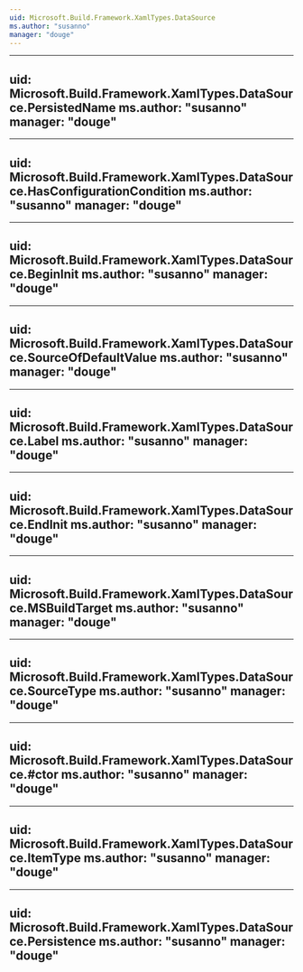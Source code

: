 ```yaml
---
uid: Microsoft.Build.Framework.XamlTypes.DataSource
ms.author: "susanno"
manager: "douge"
---
```


---
uid: Microsoft.Build.Framework.XamlTypes.DataSource.PersistedName
ms.author: "susanno"
manager: "douge"
---

---
uid: Microsoft.Build.Framework.XamlTypes.DataSource.HasConfigurationCondition
ms.author: "susanno"
manager: "douge"
---

---
uid: Microsoft.Build.Framework.XamlTypes.DataSource.BeginInit
ms.author: "susanno"
manager: "douge"
---

---
uid: Microsoft.Build.Framework.XamlTypes.DataSource.SourceOfDefaultValue
ms.author: "susanno"
manager: "douge"
---

---
uid: Microsoft.Build.Framework.XamlTypes.DataSource.Label
ms.author: "susanno"
manager: "douge"
---

---
uid: Microsoft.Build.Framework.XamlTypes.DataSource.EndInit
ms.author: "susanno"
manager: "douge"
---

---
uid: Microsoft.Build.Framework.XamlTypes.DataSource.MSBuildTarget
ms.author: "susanno"
manager: "douge"
---

---
uid: Microsoft.Build.Framework.XamlTypes.DataSource.SourceType
ms.author: "susanno"
manager: "douge"
---

---
uid: Microsoft.Build.Framework.XamlTypes.DataSource.#ctor
ms.author: "susanno"
manager: "douge"
---

---
uid: Microsoft.Build.Framework.XamlTypes.DataSource.ItemType
ms.author: "susanno"
manager: "douge"
---

---
uid: Microsoft.Build.Framework.XamlTypes.DataSource.Persistence
ms.author: "susanno"
manager: "douge"
---
